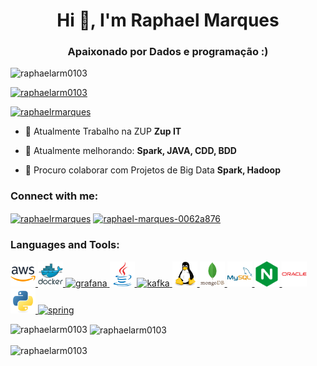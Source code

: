 <h1 align="center">Hi 👋, I'm Raphael Marques</h1>
<h3 align="center">Apaixonado por Dados e programação :)</h3>

<p align="left"> <img src="https://komarev.com/ghpvc/?username=raphaelarm0103&label=Profile%20views&color=0e75b6&style=flat" alt="raphaelarm0103" /> </p>

<p align="left"> <a href="https://github.com/ryo-ma/github-profile-trophy"><img src="https://github-profile-trophy.vercel.app/?username=raphaelarm0103" alt="raphaelarm0103" /></a> </p>

<p align="left"> <a href="https://twitter.com/raphaelrmarques" target="blank"><img src="https://img.shields.io/twitter/follow/raphaelrmarques?logo=twitter&style=for-the-badge" alt="raphaelrmarques" /></a> </p>

- 🔭 Atualmente Trabalho na ZUP **Zup IT**

- 🌱 Atualmente melhorando: **Spark, JAVA, CDD, BDD**

- 👯 Procuro colaborar com Projetos de Big Data **Spark, Hadoop**

<h3 align="left">Connect with me:</h3>
<p align="left">
<a href="https://twitter.com/raphaelrmarques" target="blank"><img align="center" src="https://raw.githubusercontent.com/rahuldkjain/github-profile-readme-generator/master/src/images/icons/Social/twitter.svg" alt="raphaelrmarques" height="30" width="40" /></a>
<a href="https://linkedin.com/in/raphael-marques-0062a876" target="blank"><img align="center" src="https://raw.githubusercontent.com/rahuldkjain/github-profile-readme-generator/master/src/images/icons/Social/linked-in-alt.svg" alt="raphael-marques-0062a876" height="30" width="40" /></a>
</p>

<h3 align="left">Languages and Tools:</h3>
<p align="left"> <a href="https://aws.amazon.com" target="_blank" rel="noreferrer"> <img src="https://raw.githubusercontent.com/devicons/devicon/master/icons/amazonwebservices/amazonwebservices-original-wordmark.svg" alt="aws" width="40" height="40"/> </a> <a href="https://www.docker.com/" target="_blank" rel="noreferrer"> <img src="https://raw.githubusercontent.com/devicons/devicon/master/icons/docker/docker-original-wordmark.svg" alt="docker" width="40" height="40"/> </a> <a href="https://grafana.com" target="_blank" rel="noreferrer"> <img src="https://www.vectorlogo.zone/logos/grafana/grafana-icon.svg" alt="grafana" width="40" height="40"/> </a> <a href="https://www.java.com" target="_blank" rel="noreferrer"> <img src="https://raw.githubusercontent.com/devicons/devicon/master/icons/java/java-original.svg" alt="java" width="40" height="40"/> </a> <a href="https://kafka.apache.org/" target="_blank" rel="noreferrer"> <img src="https://www.vectorlogo.zone/logos/apache_kafka/apache_kafka-icon.svg" alt="kafka" width="40" height="40"/> </a> <a href="https://www.linux.org/" target="_blank" rel="noreferrer"> <img src="https://raw.githubusercontent.com/devicons/devicon/master/icons/linux/linux-original.svg" alt="linux" width="40" height="40"/> </a> <a href="https://www.mongodb.com/" target="_blank" rel="noreferrer"> <img src="https://raw.githubusercontent.com/devicons/devicon/master/icons/mongodb/mongodb-original-wordmark.svg" alt="mongodb" width="40" height="40"/> </a> <a href="https://www.mysql.com/" target="_blank" rel="noreferrer"> <img src="https://raw.githubusercontent.com/devicons/devicon/master/icons/mysql/mysql-original-wordmark.svg" alt="mysql" width="40" height="40"/> </a> <a href="https://www.nginx.com" target="_blank" rel="noreferrer"> <img src="https://raw.githubusercontent.com/devicons/devicon/master/icons/nginx/nginx-original.svg" alt="nginx" width="40" height="40"/> </a> <a href="https://www.oracle.com/" target="_blank" rel="noreferrer"> <img src="https://raw.githubusercontent.com/devicons/devicon/master/icons/oracle/oracle-original.svg" alt="oracle" width="40" height="40"/> </a> <a href="https://www.python.org" target="_blank" rel="noreferrer"> <img src="https://raw.githubusercontent.com/devicons/devicon/master/icons/python/python-original.svg" alt="python" width="40" height="40"/> </a> <a href="https://spring.io/" target="_blank" rel="noreferrer"> <img src="https://www.vectorlogo.zone/logos/springio/springio-icon.svg" alt="spring" width="40" height="40"/> </a> </p>

<p><img align="left" src="https://github-readme-stats.vercel.app/api/top-langs?username=raphaelarm0103&show_icons=true&locale=en&layout=compact" alt="raphaelarm0103" /></p>

<p>&nbsp;<img align="center" src="https://github-readme-stats.vercel.app/api?username=raphaelarm0103&show_icons=true&locale=en" alt="raphaelarm0103" /></p>

<p><img align="center" src="https://github-readme-streak-stats.herokuapp.com/?user=raphaelarm0103&" alt="raphaelarm0103" /></p>
